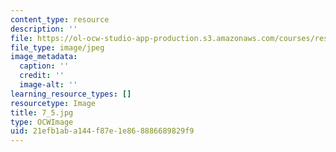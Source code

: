 ```yaml
---
content_type: resource
description: ''
file: https://ol-ocw-studio-app-production.s3.amazonaws.com/courses/res-18-006-calculus-revisited-single-variable-calculus-fall-2010/21efb1aba144f87e1e868886689829f9_7_5.jpg
file_type: image/jpeg
image_metadata:
  caption: ''
  credit: ''
  image-alt: ''
learning_resource_types: []
resourcetype: Image
title: 7_5.jpg
type: OCWImage
uid: 21efb1ab-a144-f87e-1e86-8886689829f9
---
```

